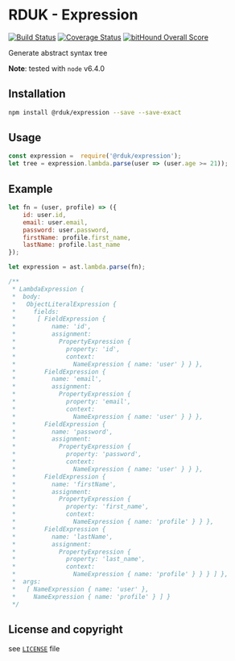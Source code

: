 # RDUK - Expression

[![Build Status](https://travis-ci.org/rd-uk/rduk-expression.svg?branch=master)](https://travis-ci.org/rd-uk/rduk-expression)
[![Coverage Status](https://coveralls.io/repos/github/rd-uk/rduk-expression/badge.svg?branch=master)](https://coveralls.io/github/rd-uk/rduk-expression?branch=master)
[![bitHound Overall Score](https://www.bithound.io/github/rd-uk/rduk-expression/badges/score.svg)](https://www.bithound.io/github/rd-uk/rduk-expression)

Generate abstract syntax tree

__Note__: tested with `node` v6.4.0

## Installation

```sh
npm install @rduk/expression --save --save-exact
```

## Usage

```js
const expression =  require('@rduk/expression');
let tree = expression.lambda.parse(user => (user.age >= 21));
```

## Example

```js
let fn = (user, profile) => ({
    id: user.id,
    email: user.email,
    password: user.password,
    firstName: profile.first_name,
    lastName: profile.last_name
});

let expression = ast.lambda.parse(fn);

/**
 * LambdaExpression {
 *  body:
 *   ObjectLiteralExpression {
 *     fields:
 *      [ FieldExpression {
 *          name: 'id',
 *          assignment:
 *            PropertyExpression {
 *              property: 'id',
 *              context:
 *                NameExpression { name: 'user' } } },
 *        FieldExpression {
 *          name: 'email',
 *          assignment:
 *            PropertyExpression {
 *              property: 'email',
 *              context:
 *                NameExpression { name: 'user' } } },
 *        FieldExpression {
 *          name: 'password',
 *          assignment:
 *            PropertyExpression {
 *              property: 'password',
 *              context:
 *                NameExpression { name: 'user' } } },
 *        FieldExpression {
 *          name: 'firstName',
 *          assignment:
 *            PropertyExpression {
 *              property: 'first_name',
 *              context:
 *                NameExpression { name: 'profile' } } },
 *        FieldExpression {
 *          name: 'lastName',
 *          assignment:
 *            PropertyExpression {
 *              property: 'last_name',
 *              context:
 *                NameExpression { name: 'profile' } } } ] },
 *  args:
 *   [ NameExpression { name: 'user' },
 *     NameExpression { name: 'profile' } ] }
 */
```

## License and copyright
see [`LICENSE`](LICENSE) file
